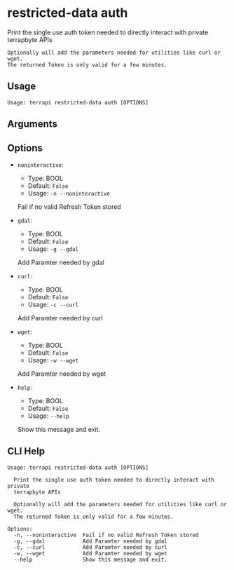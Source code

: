 
# restricted-data auth

 Print the single use auth token needed to directly interact with private terrapbyte APIs
    
    Optionally will add the parameters needed for utilities like curl or wget.
    The returned Token is only valid for a few minutes. 
    
    

## Usage

```
Usage: terrapi restricted-data auth [OPTIONS]
```

## Arguments


## Options

* `noninteractive`:
    * Type: BOOL
    * Default: `False`
    * Usage: `-n
--noninteractive`

    Fail if no valid Refresh Token stored



* `gdal`:
    * Type: BOOL
    * Default: `False`
    * Usage: `-g
--gdal`

    Add Paramter needed by gdal



* `curl`:
    * Type: BOOL
    * Default: `False`
    * Usage: `-c
--curl`

    Add Paramter needed by curl



* `wget`:
    * Type: BOOL
    * Default: `False`
    * Usage: `-w
--wget`

    Add Paramter needed by wget



* `help`:
    * Type: BOOL
    * Default: `False`
    * Usage: `--help`

    Show this message and exit.



## CLI Help

```
Usage: terrapi restricted-data auth [OPTIONS]

  Print the single use auth token needed to directly interact with private
  terrapbyte APIs

  Optionally will add the parameters needed for utilities like curl or wget.
  The returned Token is only valid for a few minutes.

Options:
  -n, --noninteractive  Fail if no valid Refresh Token stored
  -g, --gdal            Add Paramter needed by gdal
  -c, --curl            Add Paramter needed by curl
  -w, --wget            Add Paramter needed by wget
  --help                Show this message and exit.
```

